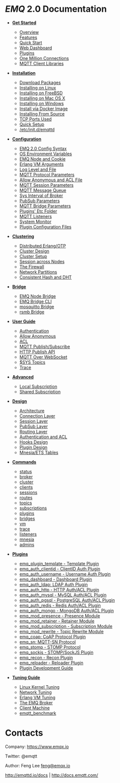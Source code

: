 *EMQ* 2.0 Documentation
=======================

* **[Get Started](http://docs.emqtt.com/en/latest/getstarted.html)**
  * [Overview](http://docs.emqtt.com/en/latest/getstarted.html#overview)
  * [Features](http://docs.emqtt.com/en/latest/getstarted.html#features)
  * [Quick Start](http://docs.emqtt.com/en/latest/getstarted.html#quick-start)
  * [Web Dashboard](http://docs.emqtt.com/en/latest/getstarted.html#web-dashboard)
  * [Plugins](http://docs.emqtt.com/en/latest/getstarted.html#plugins)
  * [One Million Connections](http://docs.emqtt.com/en/latest/getstarted.html#one-million-connections)
  * [MQTT Client Libraries](http://docs.emqtt.com/en/latest/getstarted.html#mqtt-client-libraries)

* **[Installation](http://docs.emqtt.com/en/latest/install.html)**
  * [Download Packages](http://docs.emqtt.com/en/latest/install.html#download-packages)
  * [Installing on Linux](http://docs.emqtt.com/en/latest/install.html#installing-on-linux)
  * [Installing on FreeBSD](http://docs.emqtt.com/en/latest/install.html#installing-on-freebsd)
  * [Installing on Mac OS X](http://docs.emqtt.com/en/latest/install.html#installing-on-mac-os-x)
  * [Installing on Windows](http://docs.emqtt.com/en/latest/install.html#installing-on-windows)
  * [Install via Docker Image](http://docs.emqtt.com/en/latest/install.html#install-via-docker-image)
  * [Installing From Source](http://docs.emqtt.com/en/latest/install.html#installing-from-source)
  * [TCP Ports Used](http://docs.emqtt.com/en/latest/install.html#tcp-ports-used)
  * [Quick Setup](http://docs.emqtt.com/en/latest/install.html#quick-setup)
  * [/etc/init.d/emqttd](http://docs.emqtt.com/en/latest/install.html#etc-init-d-emqttd)

* **[Configuration](http://docs.emqtt.com/en/latest/config.html)**
  * [EMQ 2.0 Config Syntax](http://docs.emqtt.com/en/latest/config.html#emq-2-0-config-syntax)
  * [OS Environment Variables](http://docs.emqtt.com/en/latest/config.html#os-environment-variables)
  * [EMQ Node and Cookie](http://docs.emqtt.com/en/latest/config.html#emq-node-and-cookie)
  * [Erlang VM Arguments](http://docs.emqtt.com/en/latest/config.html#erlang-vm-arguments)
  * [Log Level and File](http://docs.emqtt.com/en/latest/config.html#log-level-and-file)
  * [MQTT Protocol Parameters](http://docs.emqtt.com/en/latest/config.html#mqtt-protocol-parameters)
  * [Allow Anonymous and ACL File](http://docs.emqtt.com/en/latest/config.html#allow-anonymous-and-acl-file)
  * [MQTT Session Parameters](http://docs.emqtt.com/en/latest/config.html#mqtt-session-parameters)
  * [MQTT Message Queue](http://docs.emqtt.com/en/latest/config.html#mqtt-message-queue)
  * [Sys Interval of Broker](http://docs.emqtt.com/en/latest/config.html#sys-interval-of-broker)
  * [PubSub Parameters](http://docs.emqtt.com/en/latest/config.html#pubsub-parameters)
  * [MQTT Bridge Parameters](http://docs.emqtt.com/en/latest/config.html#mqtt-bridge-parameters)
  * [Plugins' Etc Folder](http://docs.emqtt.com/en/latest/config.html#plugins-etc-folder)
  * [MQTT Listeners](http://docs.emqtt.com/en/latest/config.html#mqtt-listeners)
  * [System Monitor](http://docs.emqtt.com/en/latest/config.html#system-monitor)
  * [Plugin Configuration Files](http://docs.emqtt.com/en/latest/config.html#plugin-configuration-files)

* **[Clustering](http://docs.emqtt.com/en/latest/cluster.html)**
  * [Distributed Erlang/OTP](http://docs.emqtt.com/en/latest/cluster.html#distributed-erlang-otp)
  * [Cluster Design](http://docs.emqtt.com/en/latest/cluster.html#cluster-design)
  * [Cluster Setup](http://docs.emqtt.com/en/latest/cluster.html#cluster-setup)
  * [Session across Nodes](http://docs.emqtt.com/en/latest/cluster.html#session-across-nodes)
  * [The Firewall](http://docs.emqtt.com/en/latest/cluster.html#the-firewall)
  * [Network Partitions](http://docs.emqtt.com/en/latest/cluster.html#network-partitions)
  * [Consistent Hash and DHT](http://docs.emqtt.com/en/latest/cluster.html#consistent-hash-and-dht)

* **[Bridge](http://docs.emqtt.com/en/latest/bridge.html)**
  * [EMQ Node Bridge](http://docs.emqtt.com/en/latest/bridge.html#emq-node-bridge)
  * [EMQ Bridge CLI](http://docs.emqtt.com/en/latest/bridge.html#emq-bridge-cli)
  * [mosquitto Bridge](http://docs.emqtt.com/en/latest/bridge.html#mosquitto-bridge)
  * [rsmb Bridge](http://docs.emqtt.com/en/latest/bridge.html#rsmb-bridge)

* **[User Guide](http://docs.emqtt.com/en/latest/guide.html)**
  * [Authentication](http://docs.emqtt.com/en/latest/guide.html#authentication)
  * [Allow Anonymous](http://docs.emqtt.com/en/latest/guide.html#allow-anonymous)
  * [ACL](http://docs.emqtt.com/en/latest/guide.html#acl)
  * [MQTT Publish/Subscribe](http://docs.emqtt.com/en/latest/guide.html#mqtt-publish-subscribe)
  * [HTTP Publish API](http://docs.emqtt.com/en/latest/guide.html#http-publish-api)
  * [MQTT Over WebSocket](http://docs.emqtt.com/en/latest/guide.html#mqtt-over-websocket)
  * [$SYS Topics](http://docs.emqtt.com/en/latest/guide.html#sys-topics)
  * [Trace](http://docs.emqtt.com/en/latest/guide.html#trace)

* **[Advanced](http://docs.emqtt.com/en/latest/advanced.html)**
  * [Local Subscription](http://docs.emqtt.com/en/latest/advanced.html#local-subscription)
  * [Shared Subscription](http://docs.emqtt.com/en/latest/advanced.html#shared-subscription)

* **[Design](http://docs.emqtt.com/en/latest/design.html)**
  * [Architecture](http://docs.emqtt.com/en/latest/design.html#architecture)
  * [Connection Layer](http://docs.emqtt.com/en/latest/design.html#connection-layer)
  * [Session Layer](http://docs.emqtt.com/en/latest/design.html#session-layer)
  * [PubSub Layer](http://docs.emqtt.com/en/latest/design.html#pubsub-layer)
  * [Routing Layer](http://docs.emqtt.com/en/latest/design.html#routing-layer)
  * [Authentication and ACL](http://docs.emqtt.com/en/latest/design.html#authentication-and-acl)
  * [Hooks Design](http://docs.emqtt.com/en/latest/design.html#hooks-design)
  * [Plugin Design](http://docs.emqtt.com/en/latest/design.html#plugin-design)
  * [Mnesia/ETS Tables](http://docs.emqtt.com/en/latest/design.html#mnesia-ets-tables)

* **[Commands](http://docs.emqtt.com/en/latest/commands.html)**
  * [status](http://docs.emqtt.com/en/latest/commands.html#status)
  * [broker](http://docs.emqtt.com/en/latest/commands.html#broker)
  * [cluster](http://docs.emqtt.com/en/latest/commands.html#cluster)
  * [clients](http://docs.emqtt.com/en/latest/commands.html#clients)
  * [sessions](http://docs.emqtt.com/en/latest/commands.html#sessions)
  * [routes](http://docs.emqtt.com/en/latest/commands.html#routes)
  * [topics](http://docs.emqtt.com/en/latest/commands.html#topics)
  * [subscriptions](http://docs.emqtt.com/en/latest/commands.html#subscriptions)
  * [plugins](http://docs.emqtt.com/en/latest/commands.html#plugins)
  * [bridges](http://docs.emqtt.com/en/latest/commands.html#bridges)
  * [vm](http://docs.emqtt.com/en/latest/commands.html#vm)
  * [trace](http://docs.emqtt.com/en/latest/commands.html#trace)
  * [listeners](http://docs.emqtt.com/en/latest/commands.html#listeners)
  * [mnesia](http://docs.emqtt.com/en/latest/commands.html#mnesia)
  * [admins](http://docs.emqtt.com/en/latest/commands.html#admins)

* **[Plugins](http://docs.emqtt.com/en/latest/plugins.html)**
  * [emq_plugin_template - Template Plugin](http://docs.emqtt.com/en/latest/plugins.html#emq-plugin-template-template-plugin)
  * [emq_auth_clientid - ClientID Auth Plugin](http://docs.emqtt.com/en/latest/plugins.html#emq-auth-clientid-clientid-auth-plugin)
  * [emq_auth_username - Username Auth Plugin](http://docs.emqtt.com/en/latest/plugins.html#emq-auth-username-username-auth-plugin)
  * [emq_dashboard - Dashboard Plugin](http://docs.emqtt.com/en/latest/plugins.html#emq-dashboard-dashboard-plugin)
  * [emq_auth_ldap: LDAP Auth Plugin](http://docs.emqtt.com/en/latest/plugins.html#emq-auth-ldap-ldap-auth-plugin)
  * [emq_auth_http - HTTP Auth/ACL Plugin](http://docs.emqtt.com/en/latest/plugins.html#emq-auth-http-http-auth-acl-plugin)
  * [emq_auth_mysql - MySQL Auth/ACL Plugin](http://docs.emqtt.com/en/latest/plugins.html#emq-auth-mysql-mysql-auth-acl-plugin)
  * [emq_auth_pgsql - PostgreSQL Auth/ACL Plugin](http://docs.emqtt.com/en/latest/plugins.html#emq-auth-pgsql-postgresql-auth-acl-plugin)
  * [emq_auth_redis - Redis Auth/ACL Plugin](http://docs.emqtt.com/en/latest/plugins.html#emq-auth-redis-redis-auth-acl-plugin)
  * [emq_auth_mongo - MongoDB Auth/ACL Plugin](http://docs.emqtt.com/en/latest/plugins.html#emq-auth-mongo-mongodb-auth-acl-plugin)
  * [emq_mod_presence - Presence Module](http://docs.emqtt.com/en/latest/plugins.html#emq-mod-presence-presence-module)
  * [emq_mod_retainer - Retainer Module](http://docs.emqtt.com/en/latest/plugins.html#emq-mod-retainer-retainer-module)
  * [emq_mod_subscription - Subscription Module](http://docs.emqtt.com/en/latest/plugins.html#emq-mod-subscription-subscription-module)
  * [emq_mod_rewrite - Topic Rewrite Module](http://docs.emqtt.com/en/latest/plugins.html#emq-mod-rewrite-topic-rewrite-module)
  * [emq_coap: CoAP Protocol Plugin](http://docs.emqtt.com/en/latest/plugins.html#emq-coap-coap-protocol-plugin)
  * [emq_sn: MQTT-SN Protocol](http://docs.emqtt.com/en/latest/plugins.html#emq-sn-mqtt-sn-protocol)
  * [emq_stomp - STOMP Protocol](http://docs.emqtt.com/en/latest/plugins.html#emq-stomp-stomp-protocol)
  * [emq_sockjs - STOMP/SockJS Plugin](http://docs.emqtt.com/en/latest/plugins.html#emq-sockjs-stomp-sockjs-plugin)
  * [emq_recon - Recon Plugin](http://docs.emqtt.com/en/latest/plugins.html#emq-recon-recon-plugin)
  * [emq_reloader - Reloader Plugin](http://docs.emqtt.com/en/latest/plugins.html#emq-reloader-reloader-plugin)
  * [Plugin Development Guide](http://docs.emqtt.com/en/latest/plugins.html#plugin-development-guide)

* **[Tuning Guide](http://docs.emqtt.com/en/latest/tune.html)**
  * [Linux Kernel Tuning](http://docs.emqtt.com/en/latest/tune.html#linux-kernel-tuning)
  * [Network Tuning](http://docs.emqtt.com/en/latest/tune.html#network-tuning)
  * [Erlang VM Tuning](http://docs.emqtt.com/en/latest/tune.html#erlang-vm-tuning)
  * [The EMQ Broker](http://docs.emqtt.com/en/latest/tune.html#the-emq-broker)
  * [Client Machine](http://docs.emqtt.com/en/latest/tune.html#client-machine)
  * [emqtt_benchmark](http://docs.emqtt.com/en/latest/tune.html#emqtt-benchmark)

Contacts
========

Company: https://www.emqx.io

Twitter: @emqtt

Author: Feng Lee <feng@emqx.io>

http://emqttd.io/docs | http://docs.emqtt.com/

